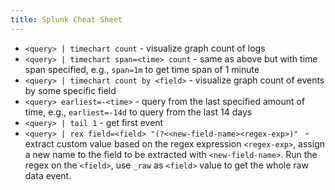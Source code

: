 ```yaml
---
title: Splunk Cheat Sheet
---
```


- `<query> | timechart count` - visualize graph count of logs
- `<query> | timechart span=<time> count` - same as above but with time span specified, e.g., `span=1m` to get time span of 1 minute
- `<query> | timechart count by <field>`  - visualize graph count of events by some specific field
- `<query> earliest=-<time>` - query from the last specified amount of time, e.g., `earliest=-14d` to query from the last 14 days
- `<query> | tail 1` - get first event
- `<query> | rex field=<field> "(?<<new-field-name><regex-exp>)" ` - extract custom value based on the regex expression `<regex-exp>`, assign a new name to the field to be extracted with `<new-field-name>`. Run the regex on the `<field>`, use `_raw`  as `<field>` value to get the whole raw data event.